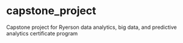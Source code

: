 # capstone_project
Capstone project for Ryerson data analytics, big data, and predictive analytics certificate program
